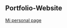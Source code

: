 ## Portfolio-Website

<a href="https://anthonysimbana.github.io/PersonalPageProjects/" target="_blank">Mi personal page</a>
